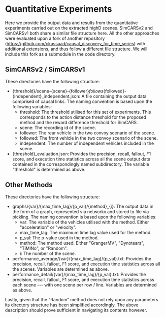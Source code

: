 # Quantitative Experiments
Here we provide the output data and results from the quantitative experiments carried out on the extracted highD scenes. SimCARSv2 and SimCARSv1 both share a similar file structure here. All the other approaches were evaluated upon a fork of another repository (https://github.com/ckassaad/causal_discovery_for_time_series) with additional extensions, and thus follow a different file structure. We will include this fork as a submodule in the code directory.

## SimCARSv2 / SimCARSv1
These directories have the following structure:
- {threshold}/scene-{scene}-{follower}_follows_{followed}-{independent}_independent.json: A file containing the output data comprised of causal links. The naming convention is based upon the following variables:
    * threshold: The threshold utilised for this set of experiments. This corresponds to the action distance threshold for the proposed method and the reward difference threshold for SimCARS.
    * scene: The recording id of the scene.
    * follower: The rear vehicle in the two convoy scenario of the scene.
    * followed: The front vehicle in the two convoy scenario of the scene.
    * independent: The number of independent vehicles included in the scene.
- {threshold}_evaluation.json: Provides the precision, recall, fallout, F1 score, and execution time statistics across all the scene output data contained in the correspondingly named subdirectory. The variable "threshold" is determined as above.

## Other Methods
These directories have the following structure:
- graphs/{var}/{max_time_lag}/{p_val}/{method}_{i}: The output data in the form of a graph, represented via networkx and stored to file via pickling. The naming convention is based upon the following variables:
    * var: The variable of the vehicles utilised with the method. Either "acceleration" or "velocity".
    * max_time_lag: The maximum time lag value used for the method.
    * p_val: The p-value used in the method.
    * method: The method used. Either "GrangerMV", "Dynotears", "TiMINo", or "Random".
    * i: The number of the scene.
- performance_average/{var}/{max_time_lag}/{p_val}.txt: Provides the precision, recall, fallout, F1 score, and execution time statistics across all the scenes. Variables are determined as above.
- performance_detail/{var}/{max_time_lag}/{p_val}.txt: Provides the precision, recall, fallout, F1 score, and execution time statistics across each scene --- with one scene per row / line. Variables are determined as above.

Lastly, given that the "Random" method does not rely upon any parameters its directory structure has been simplified accordingly. The above description should prove sufficient in navigating its contents however.
